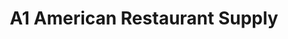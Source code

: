 ---
title: "A1 American Restaurant Supply"
url: /courtdale/a1-american-restaurant-supply/
shop: Allgemein
---